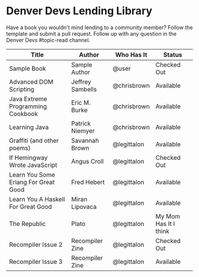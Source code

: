 Denver Devs Lending Library
===========================

Have a book you wouldn't mind lending to a community member? Follow the template and submit a pull request. Follow up with any question in the Denver Devs #topic-read channel.


Title | Author | Who Has It | Status
----- | ------ | ---------- | ------
Sample Book | Sample Author | @user | Checked Out
Advanced DOM Scripting | Jeffrey Sambells | @chrisbrown | Available
Java Extreme Programming Cookbook | Eric M. Burke | @chrisbrown | Available
Learning Java | Patrick Niemyer | @chrisbrown | Available
Graffiti (and other poems) | Savannah Brown | @legittalon | Available
If Hemingway Wrote JavaScript | Angus Croll | @legittalon | Checked Out
Learn You Some Erlang For Great Good | Fred Hebert | @legittalon | Available
Learn You A Haskell For Great Good | Miran Lipovaca | @legittalon | Available
The Republic | Plato | @legittalon | My Mom Has It I think
Recompiler Issue 2 | Recompiler Zine | @legittalon | Checked Out
Recompiler Issue 3 | Recompiler Zine | @legittalon | Available
